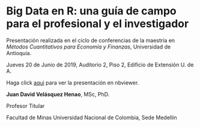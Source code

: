 # Big Data en R: una guía de campo para el profesional y el investigador

Presentación realizada en el ciclo de conferencias de la maestría en *Métodos Cuantitativos para Economía y Finanzas*, Universidad de Antioquia.

Jueves 20 de Junio de 2019, Auditorio 2, Piso 2, Edificio de Extensión U. de A.

Haga click [aqui](https://nbviewer.jupyter.org/github/jdvelasq/big-data-en-R-una-guia-de-campo/blob/master/presentacion.ipynb) para ver la presentación en nbviewer.

**Juan David Velásquez Henao**, MSc, PhD.

Profesor Titular

Facultad de Minas
Universidad Nacional de Colombia, Sede Medellín

